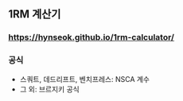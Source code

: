 ## 1RM 계산기

### https://hynseok.github.io/1rm-calculator/

### 공식

- 스쿼트, 데드리프트, 벤치프레스: NSCA 계수
- 그 외: 브르지키 공식
